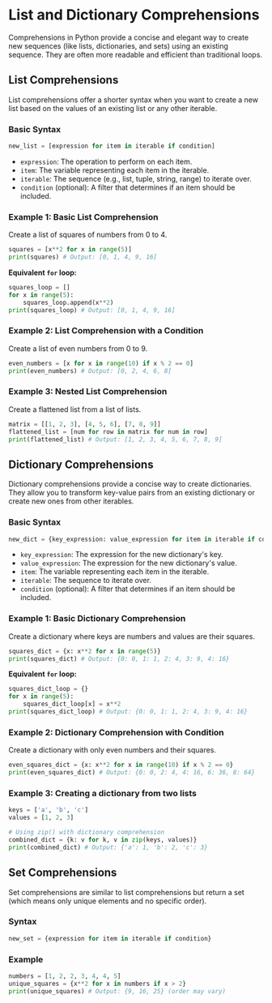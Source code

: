 # List and Dictionary Comprehensions

Comprehensions in Python provide a concise and elegant way to create new sequences (like lists, dictionaries, and sets) using an existing sequence. They are often more readable and efficient than traditional loops.

## List Comprehensions

List comprehensions offer a shorter syntax when you want to create a new list based on the values of an existing list or any other iterable.

### Basic Syntax

```python
new_list = [expression for item in iterable if condition]
```

*   `expression`: The operation to perform on each item.
*   `item`: The variable representing each item in the iterable.
*   `iterable`: The sequence (e.g., list, tuple, string, range) to iterate over.
*   `condition` (optional): A filter that determines if an item should be included.

### Example 1: Basic List Comprehension

Create a list of squares of numbers from 0 to 4.

```python
squares = [x**2 for x in range(5)]
print(squares) # Output: [0, 1, 4, 9, 16]
```

**Equivalent `for` loop:**

```python
squares_loop = []
for x in range(5):
    squares_loop.append(x**2)
print(squares_loop) # Output: [0, 1, 4, 9, 16]
```

### Example 2: List Comprehension with a Condition

Create a list of even numbers from 0 to 9.

```python
even_numbers = [x for x in range(10) if x % 2 == 0]
print(even_numbers) # Output: [0, 2, 4, 6, 8]
```

### Example 3: Nested List Comprehension

Create a flattened list from a list of lists.

```python
matrix = [[1, 2, 3], [4, 5, 6], [7, 8, 9]]
flattened_list = [num for row in matrix for num in row]
print(flattened_list) # Output: [1, 2, 3, 4, 5, 6, 7, 8, 9]
```

## Dictionary Comprehensions

Dictionary comprehensions provide a concise way to create dictionaries. They allow you to transform key-value pairs from an existing dictionary or create new ones from other iterables.

### Basic Syntax

```python
new_dict = {key_expression: value_expression for item in iterable if condition}
```

*   `key_expression`: The expression for the new dictionary's key.
*   `value_expression`: The expression for the new dictionary's value.
*   `item`: The variable representing each item in the iterable.
*   `iterable`: The sequence to iterate over.
*   `condition` (optional): A filter that determines if an item should be included.

### Example 1: Basic Dictionary Comprehension

Create a dictionary where keys are numbers and values are their squares.

```python
squares_dict = {x: x**2 for x in range(5)}
print(squares_dict) # Output: {0: 0, 1: 1, 2: 4, 3: 9, 4: 16}
```

**Equivalent `for` loop:**

```python
squares_dict_loop = {}
for x in range(5):
    squares_dict_loop[x] = x**2
print(squares_dict_loop) # Output: {0: 0, 1: 1, 2: 4, 3: 9, 4: 16}
```

### Example 2: Dictionary Comprehension with Condition

Create a dictionary with only even numbers and their squares.

```python
even_squares_dict = {x: x**2 for x in range(10) if x % 2 == 0}
print(even_squares_dict) # Output: {0: 0, 2: 4, 4: 16, 6: 36, 8: 64}
```

### Example 3: Creating a dictionary from two lists

```python
keys = ['a', 'b', 'c']
values = [1, 2, 3]

# Using zip() with dictionary comprehension
combined_dict = {k: v for k, v in zip(keys, values)}
print(combined_dict) # Output: {'a': 1, 'b': 2, 'c': 3}
```

## Set Comprehensions

Set comprehensions are similar to list comprehensions but return a set (which means only unique elements and no specific order).

### Syntax

```python
new_set = {expression for item in iterable if condition}
```

### Example

```python
numbers = [1, 2, 2, 3, 4, 4, 5]
unique_squares = {x**2 for x in numbers if x > 2}
print(unique_squares) # Output: {9, 16, 25} (order may vary)
```
